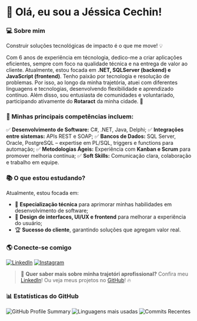 # 👋 Olá, eu sou a Jéssica Cechin!

### 💻 Sobre mim
Construir soluções tecnológicas de impacto é o que me move! 💡

Com 6 anos de experiência em técnologia, dedico-me a criar aplicações eficientes,
sempre com foco na qualidade técnica e na entrega de valor ao cliente.
Atualmente, estou focada em **.NET, SQLServer (backend) e JavaScript (frontend)**. Tenho paixão por tecnologia e resolução de problemas.
Por isso, ao longo da minha trajetória, atuei com diferentes linguagens e tecnologias, desenvolvendo flexibilidade e aprendizado contínuo.
Além disso, sou entusiasta de comunidades e voluntariado, participando ativamente do **Rotaract** da minha cidade. 🤝


### 🎯 Minhas principais competências incluem:
✅ **Desenvolvimento de Software:** C#, .NET, Java, Delphi;
✅ **Integrações entre sistemas:** APIs REST e SOAP;
✅ **Bancos de Dados:** SQL Server, Oracle, PostgreSQL – expertise em PL/SQL, triggers e functions para automação;
✅ **Metodologias Ágeis:** Experiência com **Kanban e Scrum** para promover melhoria contínua;
✅ **Soft Skills:** Comunicação clara, colaboração e trabalho em equipe.


### 📚 O que estou estudando?
Atualmente, estou focada em:
- 🎯 **Especialização técnica** para aprimorar minhas habilidades em desenvolvimento de software;
- 🎨 **Design de interfaces, UI/UX e frontend** para melhorar a experiência do usuário;
- 🏆 **Sucesso do cliente**, garantindo soluções que agregam valor real.

### 🌎 Conecte-se comigo
[![LinkedIn](https://img.shields.io/badge/Linkedin-000?style=for-the-badge&logo=linkedin&logoColor=0A66C2)](https://www.linkedin.com/in/jessicacechin/)
[![Instagram](https://img.shields.io/badge/Instagram-000?style=for-the-badge&logo=instagram&logoColor=white)](https://www.instagram.com/jessica.cechin/)

> 🚀 **Quer saber mais sobre minha trajetóri aprofissional?** Confira meu [LinkedIn](https://www.linkedin.com/in/jessicacechin/)!
> Ou veja meus projetos no [GitHub](https://github.com/cechinjessica)! 🔥

<!-- Lista gerada automaticamente -->
### 📊 Estatísticas do GitHub

![GitHub Profile Summary](https://github-profile-summary-cards.vercel.app/api/cards/profile-details?username=cechinjessica&theme=radical)
![Linguagens mais usadas](https://github-profile-summary-cards.vercel.app/api/cards/most-commit-language?username=cechinjessica&theme=radical)
![Commits Recentes](https://github-profile-summary-cards.vercel.app/api/cards/stats?username=cechinjessica&theme=radical)

